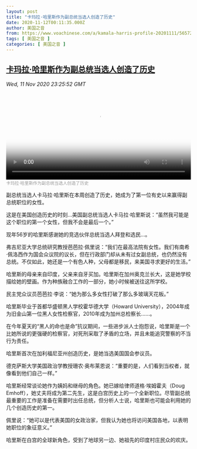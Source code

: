 ```yaml
---
layout: post
title: "卡玛拉·哈里斯作为副总统当选人创造了历史"
date: 2020-11-12T00:11:35.000Z
author: 美国之音
from: https://www.voachinese.com/a/kamala-harris-profile-20201111/5657289.html
tags: [ 美国之音 ]
categories: [ 美国之音 ]
---
```

<!--1605139895000-->
[卡玛拉·哈里斯作为副总统当选人创造了历史](https://www.voachinese.com/a/kamala-harris-profile-20201111/5657289.html)
------

<div>
<div><i>Wed, 11 Nov 2020 23:25:52 GMT</i></div><video poster="https://images.weserv.nl?url=gdb.voanews.com/83cec700-6a83-47ae-9ecd-d4a66af32028_tv_r1_s_w900.jpg" src="https://av.voanews.com/Videoroot/Pangeavideo/2020/11/8/83/83cec700-6a83-47ae-9ecd-d4a66af32028_240p.mp4" style="width:100%" controls></video><div><small style="color: #999;">卡玛拉·哈里斯作为副总统当选人创造了历史</small></div><p>副总统当选人卡马拉·哈里斯在本周创造了历史，她成为了第一位有史以来赢得副总统职位的女性。</p><p>这是在美国创造历史的时刻...美国副总统当选人卡马拉·哈里斯说：“虽然我可能是这个职位的第一个女性，但我不会是最后一个。”</p><p>现年56岁的哈里斯感谢她的竞选伙伴总统当选人拜登和选民...。</p><p>弗吉尼亚大学总统研究教授芭芭拉·佩里说：“我们在最高法院有女性。我们有南希·佩洛西作为国会众议院的议长，但在行政部门却从未有过女副总统，也仍然没有总统。不仅如此，她还是一个有色人种，父母都是移民，来美国寻求更好的生活。”</p><p>哈里斯的母亲来自印度，父亲来自牙买加。哈里斯在加州奥克兰长大，这是她学校描绘她的壁画。作为种族融合工作的一部分，她小时候被送往这所学校。</p><p>民主党众议员芭芭拉·李说：“她为那么多女性打破了那么多玻璃天花板。”</p><p>哈里斯毕业于首都华盛顿黑人学校霍华德大学（Howard University），2004年成为旧金山第一位黑人女性检察官，2010年成为加州总检察长……。</p><p>在今年夏天的“黑人的命也是命”抗议期间，一些进步派人士抱怨说，哈里斯是一个比她所说的更强硬的检察官，对死刑采取了矛盾的立场，并且未能追究警察的不当行为责任。</p><p>哈里斯首次在加利福尼亚州创造历史，是她当选美国国会参议员。</p><p>德克萨斯大学美国政治学教授珊农·奥布莱恩说：“重要的是，人们看到当权者，就像看到他们自己一样。”</p><p>哈里斯经常谈论她作为姨妈和继母的角色。她已嫁给律师道格·埃姆霍夫（Doug Emhoff），她丈夫将成为第二先生，这是白宫历史上的一个全新职位。尽管副总统最重要的工作是准备在需要时出任总统，但分析人士说，哈里斯也可能会利用她的几个创造历史的第一。</p><p>佩里说：“她可以是代表美国的女政治家，但我认为她也将访问美国各地，以表明她职位的象征意义。”</p><p>哈里斯在白宫的全球新角色，受到了地球另一边、她祖先的印度村庄民众的欢庆。</p>
</div>
